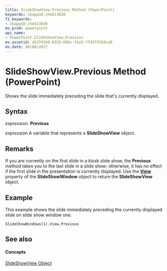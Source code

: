 ```yaml
---
title: SlideShowView.Previous Method (PowerPoint)
keywords: vbapp10.chm513020
f1_keywords:
- vbapp10.chm513020
ms.prod: powerpoint
api_name:
- PowerPoint.SlideShowView.Previous
ms.assetid: a53741b0-8325-696c-51e5-ffd3f9358ca8
ms.date: 06/08/2017
---
```



# SlideShowView.Previous Method (PowerPoint)

Shows the slide immediately preceding the slide that's currently displayed. 


## Syntax

 _expression_. **Previous**

 _expression_ A variable that represents a **SlideShowView** object.


## Remarks

If you are currently on the first slide in a kiosk slide show, the  **Previous** method takes you to the last slide in a slide show; otherwise, it has no effect if the first slide in the presentation is currently displayed. Use the **[View](slideshowwindow-view-property-powerpoint.md)** property of the **SlideShowWindow** object to return the **SlideShowView** object.


## Example

This example shows the slide immediately preceding the currently displayed slide on slide show window one.


```
SlideShowWindows(1).View.Previous
```


## See also


#### Concepts


[SlideShowView Object](slideshowview-object-powerpoint.md)

